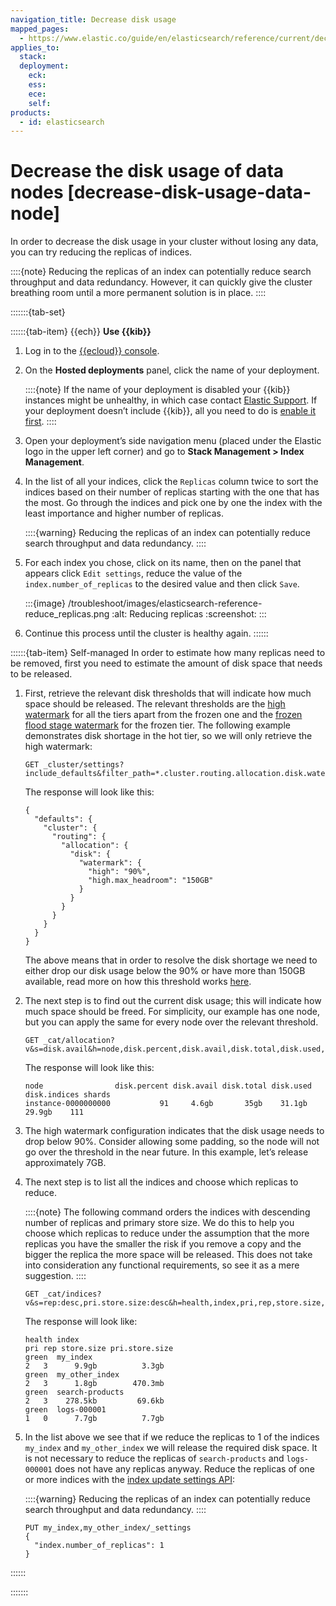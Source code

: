 ```yaml
---
navigation_title: Decrease disk usage
mapped_pages:
  - https://www.elastic.co/guide/en/elasticsearch/reference/current/decrease-disk-usage-data-node.html
applies_to:
  stack:
  deployment:
    eck:
    ess:
    ece:
    self:
products:
  - id: elasticsearch
---
```


# Decrease the disk usage of data nodes [decrease-disk-usage-data-node]

In order to decrease the disk usage in your cluster without losing any data, you can try reducing the replicas of indices.

::::{note}
Reducing the replicas of an index can potentially reduce search throughput and data redundancy. However, it can quickly give the cluster breathing room until a more permanent solution is in place.
::::


:::::::{tab-set}

::::::{tab-item} {{ech}}
**Use {{kib}}**

1. Log in to the [{{ecloud}} console](https://cloud.elastic.co?page=docs&placement=docs-body).
2. On the **Hosted deployments** panel, click the name of your deployment.

    ::::{note}
    If the name of your deployment is disabled your {{kib}} instances might be unhealthy, in which case contact [Elastic Support](https://support.elastic.co). If your deployment doesn’t include {{kib}}, all you need to do is [enable it first](../../deploy-manage/deploy/elastic-cloud/access-kibana.md).
    ::::

3. Open your deployment’s side navigation menu (placed under the Elastic logo in the upper left corner) and go to **Stack Management > Index Management**.
4. In the list of all your indices, click the `Replicas` column twice to sort the indices based on their number of replicas starting with the one that has the most. Go through the indices and pick one by one the index with the least importance and higher number of replicas.

    ::::{warning}
    Reducing the replicas of an index can potentially reduce search throughput and data redundancy.
    ::::

5. For each index you chose, click on its name, then on the panel that appears click `Edit settings`, reduce the value of the `index.number_of_replicas` to the desired value and then click `Save`.

    :::{image} /troubleshoot/images/elasticsearch-reference-reduce_replicas.png
    :alt: Reducing replicas
    :screenshot:
    :::

6. Continue this process until the cluster is healthy again.
::::::

::::::{tab-item} Self-managed
In order to estimate how many replicas need to be removed, first you need to estimate the amount of disk space that needs to be released.

1. First, retrieve the relevant disk thresholds that will indicate how much space should be released. The relevant thresholds are the [high watermark](elasticsearch://reference/elasticsearch/configuration-reference/cluster-level-shard-allocation-routing-settings.md#cluster-routing-watermark-high) for all the tiers apart from the frozen one and the [frozen flood stage watermark](elasticsearch://reference/elasticsearch/configuration-reference/cluster-level-shard-allocation-routing-settings.md#cluster-routing-flood-stage-frozen) for the frozen tier. The following example demonstrates disk shortage in the hot tier, so we will only retrieve the high watermark:

    ```console
    GET _cluster/settings?include_defaults&filter_path=*.cluster.routing.allocation.disk.watermark.high*
    ```

    The response will look like this:

    ```console-result
    {
      "defaults": {
        "cluster": {
          "routing": {
            "allocation": {
              "disk": {
                "watermark": {
                  "high": "90%",
                  "high.max_headroom": "150GB"
                }
              }
            }
          }
        }
      }
    }
    ```

    The above means that in order to resolve the disk shortage we need to either drop our disk usage below the 90% or have more than 150GB available, read more on how this threshold works [here](elasticsearch://reference/elasticsearch/configuration-reference/cluster-level-shard-allocation-routing-settings.md#cluster-routing-watermark-high).

2. The next step is to find out the current disk usage; this will indicate how much space should be freed. For simplicity, our example has one node, but you can apply the same for every node over the relevant threshold.

    ```console
    GET _cat/allocation?v&s=disk.avail&h=node,disk.percent,disk.avail,disk.total,disk.used,disk.indices,shards
    ```

    The response will look like this:

    ```console-result
    node                disk.percent disk.avail disk.total disk.used disk.indices shards
    instance-0000000000           91     4.6gb       35gb    31.1gb       29.9gb    111
    ```

3. The high watermark configuration indicates that the disk usage needs to drop below 90%. Consider allowing some padding, so the node will not go over the threshold in the near future. In this example, let’s release approximately 7GB.
4. The next step is to list all the indices and choose which replicas to reduce.

    ::::{note}
    The following command orders the indices with descending number of replicas and primary store size. We do this to help you choose which replicas to reduce under the assumption that the more replicas you have the smaller the risk if you remove a copy and the bigger the replica the more space will be released. This does not take into consideration any functional requirements, so see it as a mere suggestion.
    ::::


    ```console
    GET _cat/indices?v&s=rep:desc,pri.store.size:desc&h=health,index,pri,rep,store.size,pri.store.size
    ```

    The response will look like:

    ```console-result
    health index                                                      pri rep store.size pri.store.size
    green  my_index                                                     2   3      9.9gb          3.3gb
    green  my_other_index                                               2   3      1.8gb        470.3mb
    green  search-products                                              2   3    278.5kb         69.6kb
    green  logs-000001                                                  1   0      7.7gb          7.7gb
    ```

5. In the list above we see that if we reduce the replicas to 1 of the indices `my_index` and  `my_other_index` we will release the required disk space. It is not necessary to reduce the replicas of `search-products` and `logs-000001` does not have any replicas anyway. Reduce the replicas of one or more indices with the [index update settings API](https://www.elastic.co/docs/api/doc/elasticsearch/operation/operation-indices-put-settings):

    ::::{warning}
    Reducing the replicas of an index can potentially reduce search throughput and data redundancy.
    ::::


    ```console
    PUT my_index,my_other_index/_settings
    {
      "index.number_of_replicas": 1
    }
    ```
::::::

:::::::
